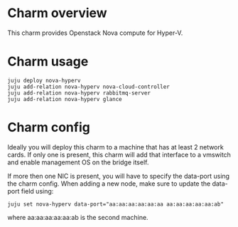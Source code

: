 Charm overview
==============

This charm provides Openstack Nova compute for Hyper-V.

Charm usage
===========

    juju deploy nova-hyperv
    juju add-relation nova-hyperv nova-cloud-controller
    juju add-relation nova-hyperv rabbitmq-server
    juju add-relation nova-hyperv glance

Charm config
============

Ideally you will deploy this charm to a machine that has at least 2 network cards. If only one is present, this charm will add that interface to a vmswitch and enable management OS on the bridge itself.

If more then one NIC is present, you will have to specify the data-port using the charm config. When adding a new node, make sure to update the data-port field using:

	juju set nova-hyperv data-port="aa:aa:aa:aa:aa:aa aa:aa:aa:aa:aa:ab"

where aa:aa:aa:aa:aa:ab is the second machine.
